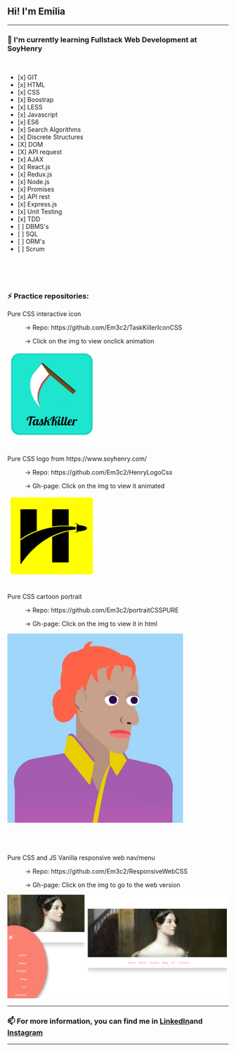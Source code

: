 
<h2> Hi! I'm Emilia</h2>
<hr/>
<div>
  <h3> 🌱  I'm currently learning Fullstack Web Development at SoyHenry</h3>
  <br/>
      <ul>
        <li> [x] GIT </li>
        <li> [x] HTML </li>
        <li> [x] CSS </li>
        <li> [x] Boostrap </li>
        <li> [x] LESS </li>
        <li> [x] Javascript </li>
        <li> [x] ES6 </li>
        <li> [x] Search Algorithms </li>
        <li> [x] Discrete Structures </li>
        <li> [X] DOM </li>
        <li> [X] API request </li>
        <li> [x] AJAX </li>
        <li> [x] React.js </li>
        <li> [x] Redux.js </li>
        <li> [x] Node.js </li>
        <li> [x] Promises </li>
        <li> [x] API rest </li>
        <li> [x] Express.js </li>
        <li> [x] Unit Testing </li>
        <li> [x] TDD </li>
        <li> [ ] DBMS's </li>
        <li> [ ] SQL </li>
        <li> [ ] ORM's </li>
        <li> [ ] Scrum </li>
      </ul>
        
        
     
  <br/><br/><br/>
  <h3> ⚡  Practice repositories:</h3></li> 
        <div> 
            <dl>
                <dt>Pure CSS interactive icon</dt>
                <dd><p>-> Repo: https://github.com/Em3c2/TaskKillerIconCSS</p><p>-> Click on the img to view onclick animation</p></dd>
                <a href='https://em3c2.github.io/TaskKillerIconCSS/'><img  width='200' src='https://github.com/Em3c2/Em3c2/blob/master/Task.png?raw=true'/></a> 
                <br/><br/><br/>
                <dt>Pure CSS logo from https://www.soyhenry.com/</dt>
                <dd><p>-> Repo: https://github.com/Em3c2/HenryLogoCss<p></p> -> Gh-page: Click on the img to view it animated</p></dd>
                <a href='https://em3c2.github.io/HenryLogoCss/'><img width='200' src='https://github.com/Em3c2/Em3c2/blob/master/Henry.png?raw=true'/></a>
                <br/><br/><br/>
                <dt>Pure CSS cartoon portrait</dt>
                <dd><p>-> Repo: https://github.com/Em3c2/portraitCSSPURE<p></p> -> Gh-page: Click on the img to view it in html</p></dd>
                <a href='https://em3c2.github.io/portraitCSSPURE/'><img width='400' src='https://github.com/Em3c2/portraitCSSPURE/blob/gh-pages/img/iter5.jpeg?raw=true'/></a>
                <br/><br/><br/><br/><br/>
                <dt>Pure CSS and JS Vanilla responsive web nav/menu</dt>
                <dd><p> -> Repo: https://github.com/Em3c2/ResponsiveWebCSS</p><p> -> Gh-page: Click on the img to go to the web version</p></dd>
                <a href='https://em3c2.github.io/ResponsiveWebCSS'><img width='500' src='https://github.com/Em3c2/Em3c2/blob/master/Resp.png?raw=true'/></a>
            </dl>
        </div>
    <hr/>
    <h3> 📫  For more information, you can find me in <a href="https://www.linkedin.com/in/em3c2">LinkedIn</a>and <a href="https://https://www.instagram.com/em3_c2/">Instagram</a></h3>
    <hr/>
</div>

<br/><br/><br/>


<!--
**Em3c2/Em3c2** is a ✨ _special_ ✨ repository because its `README.md` (this file) appears on your GitHub profile.

Here are some ideas to get you started:

- 🔭 I’m currently working on ...
- 🌱 I’m currently learning ...
- 👯 I’m looking to collaborate on ...
- 🤔 I’m looking for help with ...
- 💬 Ask me about ...
- 📫 How to reach me: ...
- 😄 Pronouns: ...
- ⚡ Fun fact: ...
-->
